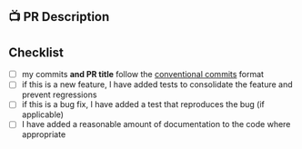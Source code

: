 ## 📺 PR Description

<!-- summary of the change + which issue is fixed if applicable. -->

## Checklist

<!-- a quick pass through the following items to make sure you haven't forgotten anything -->

- [ ] my commits **and PR title** follow the [conventional commits](https://www.conventionalcommits.org/en/v1.0.0/#summary) format
- [ ] if this is a new feature, I have added tests to consolidate the feature and prevent regressions
- [ ] if this is a bug fix, I have added a test that reproduces the bug (if applicable)
- [ ] I have added a reasonable amount of documentation to the code where appropriate

